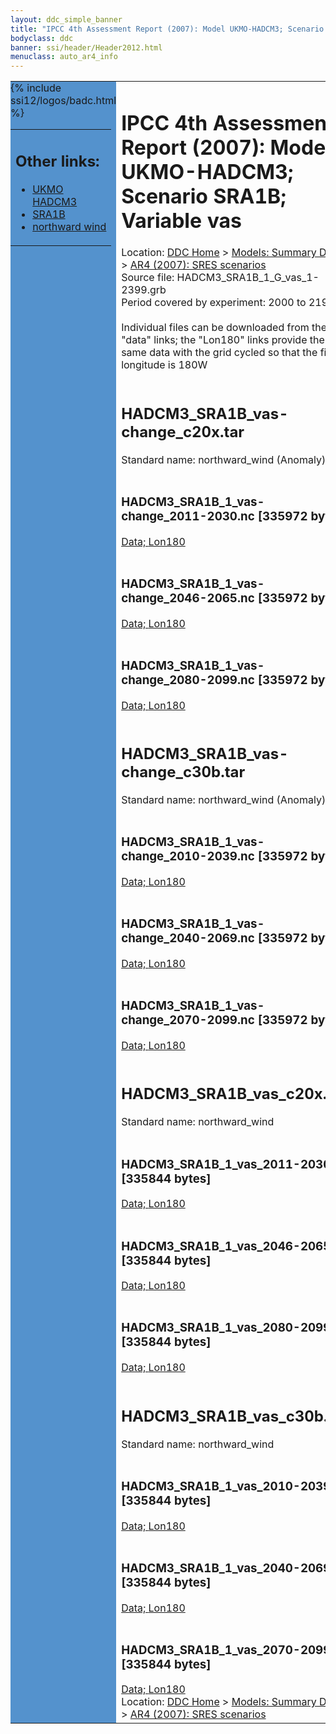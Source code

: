 ```yaml
---
layout: ddc_simple_banner
title: "IPCC 4th Assessment Report (2007): Model UKMO-HADCM3; Scenario SRA1B; Variable vas"
bodyclass: ddc
banner: ssi/header/Header2012.html
menuclass: auto_ar4_info
---
```



<table width="100%" border="0" cellspacing="0" cellpadding="0" style="border-collapse: collapse;">
<tr style="margin:0;padding:0;border:0;">
<td style="margin:0;padding:0;border:0;height:1pt;width:150pt;background:#5492CD;" valign="top" >

<div id="lh-col2" class="auto_ar4_info">
<table class="menumain" bgcolor="#5492CD" cellspacing="0" width="100%" border="0">
<tr><td>
<h2> Other links:</h2>
<ul>
<li><a href="/auto/ar4/model-UKMO-HADCM3.html">UKMO<br/>HADCM3</a></li>
<li><a href="/auto/ar4/scenario-SRA1B.html">SRA1B</a></li>
<li><a href="/auto/ar4/var-northward_wind.html">northward wind</a></li>
</ul>
</td></tr>
{% include ssi12/logos/badc.html %}
</table>
</div>
</td>
<td><h1>IPCC 4th Assessment Report (2007): Model UKMO-HADCM3; Scenario SRA1B; Variable vas</h1>

<!-- Breadcrumb1 -->
<div id="breadcrumb1" align="left">
Location: <a href="/index.html">DDC Home</a> > <a href="/sim/gcm_clim/">Models: Summary Data</a>
> <a href="/sim/gcm_clim/SRES_AR4/index.html">AR4 (2007): SRES scenarios</a>
</div>
<!-- End of Breadcrumb1 -->Source file: HADCM3_SRA1B_1_G_vas_1-2399.grb
<br/>
Period covered by experiment: 2000 to 2199<br/>
<br/>Individual files can be downloaded from the "data" links; the "Lon180" links provide the same data
         with the grid cycled so that the first longitude is 180W<br/>
<br/><h2>HADCM3_SRA1B_vas-change_c20x.tar</h2>
Standard name: northward_wind (Anomaly)<br>
<br/><h3>HADCM3_SRA1B_1_vas-change_2011-2030.nc [335972 bytes]</h3>
<a href="/cgi-bin/downl/ar4_nc/vas/HADCM3_SRA1B_1_vas-change_2011-2030.nc">Data; </a><a href="/cgi-bin/downl/ar4_nc/vas/HADCM3_SRA1B_1_vas-change_2011-2030.cyto180.nc"> Lon180</a><br/>
<br/><h3>HADCM3_SRA1B_1_vas-change_2046-2065.nc [335972 bytes]</h3>
<a href="/cgi-bin/downl/ar4_nc/vas/HADCM3_SRA1B_1_vas-change_2046-2065.nc">Data; </a><a href="/cgi-bin/downl/ar4_nc/vas/HADCM3_SRA1B_1_vas-change_2046-2065.cyto180.nc"> Lon180</a><br/>
<br/><h3>HADCM3_SRA1B_1_vas-change_2080-2099.nc [335972 bytes]</h3>
<a href="/cgi-bin/downl/ar4_nc/vas/HADCM3_SRA1B_1_vas-change_2080-2099.nc">Data; </a><a href="/cgi-bin/downl/ar4_nc/vas/HADCM3_SRA1B_1_vas-change_2080-2099.cyto180.nc"> Lon180</a><br/>
<br/><h2>HADCM3_SRA1B_vas-change_c30b.tar</h2>
Standard name: northward_wind (Anomaly)<br>
<br/><h3>HADCM3_SRA1B_1_vas-change_2010-2039.nc [335972 bytes]</h3>
<a href="/cgi-bin/downl/ar4_nc/vas/HADCM3_SRA1B_1_vas-change_2010-2039.nc">Data; </a><a href="/cgi-bin/downl/ar4_nc/vas/HADCM3_SRA1B_1_vas-change_2010-2039.cyto180.nc"> Lon180</a><br/>
<br/><h3>HADCM3_SRA1B_1_vas-change_2040-2069.nc [335972 bytes]</h3>
<a href="/cgi-bin/downl/ar4_nc/vas/HADCM3_SRA1B_1_vas-change_2040-2069.nc">Data; </a><a href="/cgi-bin/downl/ar4_nc/vas/HADCM3_SRA1B_1_vas-change_2040-2069.cyto180.nc"> Lon180</a><br/>
<br/><h3>HADCM3_SRA1B_1_vas-change_2070-2099.nc [335972 bytes]</h3>
<a href="/cgi-bin/downl/ar4_nc/vas/HADCM3_SRA1B_1_vas-change_2070-2099.nc">Data; </a><a href="/cgi-bin/downl/ar4_nc/vas/HADCM3_SRA1B_1_vas-change_2070-2099.cyto180.nc"> Lon180</a><br/>
<br/><h2>HADCM3_SRA1B_vas_c20x.tar</h2>
Standard name: northward_wind<br>
<br/><h3>HADCM3_SRA1B_1_vas_2011-2030.nc [335844 bytes]</h3>
<a href="/cgi-bin/downl/ar4_nc/vas/HADCM3_SRA1B_1_vas_2011-2030.nc">Data; </a><a href="/cgi-bin/downl/ar4_nc/vas/HADCM3_SRA1B_1_vas_2011-2030.cyto180.nc"> Lon180</a><br/>
<br/><h3>HADCM3_SRA1B_1_vas_2046-2065.nc [335844 bytes]</h3>
<a href="/cgi-bin/downl/ar4_nc/vas/HADCM3_SRA1B_1_vas_2046-2065.nc">Data; </a><a href="/cgi-bin/downl/ar4_nc/vas/HADCM3_SRA1B_1_vas_2046-2065.cyto180.nc"> Lon180</a><br/>
<br/><h3>HADCM3_SRA1B_1_vas_2080-2099.nc [335844 bytes]</h3>
<a href="/cgi-bin/downl/ar4_nc/vas/HADCM3_SRA1B_1_vas_2080-2099.nc">Data; </a><a href="/cgi-bin/downl/ar4_nc/vas/HADCM3_SRA1B_1_vas_2080-2099.cyto180.nc"> Lon180</a><br/>
<br/><h2>HADCM3_SRA1B_vas_c30b.tar</h2>
Standard name: northward_wind<br>
<br/><h3>HADCM3_SRA1B_1_vas_2010-2039.nc [335844 bytes]</h3>
<a href="/cgi-bin/downl/ar4_nc/vas/HADCM3_SRA1B_1_vas_2010-2039.nc">Data; </a><a href="/cgi-bin/downl/ar4_nc/vas/HADCM3_SRA1B_1_vas_2010-2039.cyto180.nc"> Lon180</a><br/>
<br/><h3>HADCM3_SRA1B_1_vas_2040-2069.nc [335844 bytes]</h3>
<a href="/cgi-bin/downl/ar4_nc/vas/HADCM3_SRA1B_1_vas_2040-2069.nc">Data; </a><a href="/cgi-bin/downl/ar4_nc/vas/HADCM3_SRA1B_1_vas_2040-2069.cyto180.nc"> Lon180</a><br/>
<br/><h3>HADCM3_SRA1B_1_vas_2070-2099.nc [335844 bytes]</h3>
<a href="/cgi-bin/downl/ar4_nc/vas/HADCM3_SRA1B_1_vas_2070-2099.nc">Data; </a><a href="/cgi-bin/downl/ar4_nc/vas/HADCM3_SRA1B_1_vas_2070-2099.cyto180.nc"> Lon180</a><br/>
<!-- Breadcrumb2 -->
<div id="breadcrumb2" align="left">
Location: <a href="/index.html">DDC Home</a> > <a href="/sim/gcm_clim/">Models: Summary Data</a>
> <a href="/sim/gcm_clim/SRES_AR4/index.html">AR4 (2007): SRES scenarios</a>
</div>
<!-- End of Breadcrumb2 --></td></tr></table>
